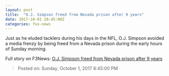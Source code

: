 ```yaml
---
layout: post
title:  "O.J. Simpson freed from Nevada prison after 9 years"
date: 2017-10-01 20:45:00Z
categories: fox-news
---
```


Just as he eluded tacklers during his days in the NFL, O.J. Simpson avoided a media frenzy by being freed from a Nevada prison during the early hours of Sunday morning.


Full story on F3News: [O.J. Simpson freed from Nevada prison after 9 years](http://www.f3nws.com/n/HNWMhD)

> Posted on: Sunday, October 1, 2017 8:45:00 PM
